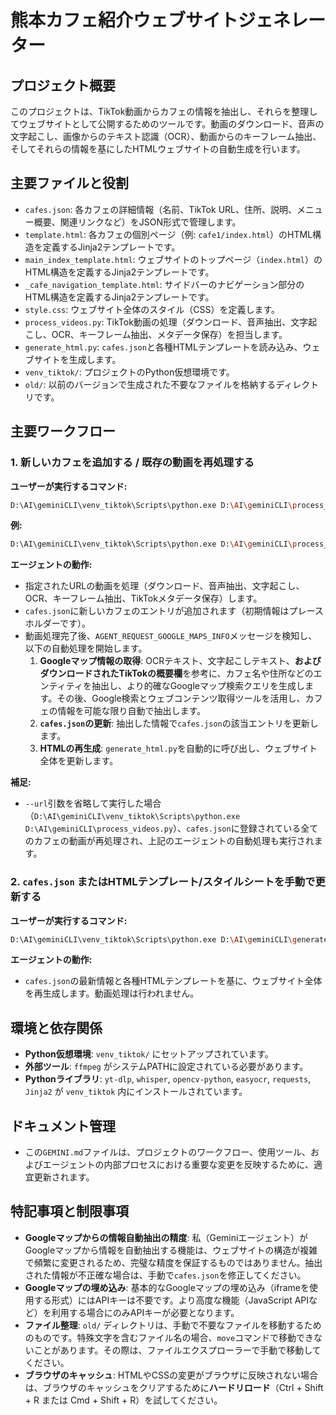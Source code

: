 # 熊本カフェ紹介ウェブサイトジェネレーター

## プロジェクト概要
このプロジェクトは、TikTok動画からカフェの情報を抽出し、それらを整理してウェブサイトとして公開するためのツールです。動画のダウンロード、音声の文字起こし、画像からのテキスト認識（OCR）、動画からのキーフレーム抽出、そしてそれらの情報を基にしたHTMLウェブサイトの自動生成を行います。

## 主要ファイルと役割
- `cafes.json`: 各カフェの詳細情報（名前、TikTok URL、住所、説明、メニュー概要、関連リンクなど）をJSON形式で管理します。
- `template.html`: 各カフェの個別ページ（例: `cafe1/index.html`）のHTML構造を定義するJinja2テンプレートです。
- `main_index_template.html`: ウェブサイトのトップページ（`index.html`）のHTML構造を定義するJinja2テンプレートです。
- `_cafe_navigation_template.html`: サイドバーのナビゲーション部分のHTML構造を定義するJinja2テンプレートです。
- `style.css`: ウェブサイト全体のスタイル（CSS）を定義します。
- `process_videos.py`: TikTok動画の処理（ダウンロード、音声抽出、文字起こし、OCR、キーフレーム抽出、メタデータ保存）を担当します。
- `generate_html.py`: `cafes.json`と各種HTMLテンプレートを読み込み、ウェブサイトを生成します。
- `venv_tiktok/`: プロジェクトのPython仮想環境です。
- `old/`: 以前のバージョンで生成された不要なファイルを格納するディレクトリです。

## 主要ワークフロー

### 1. 新しいカフェを追加する / 既存の動画を再処理する

**ユーザーが実行するコマンド:**
```bash
D:\AI\geminiCLI\venv_tiktok\Scripts\python.exe D:\AI\geminiCLI\process_videos.py --url <TikTokのURL>
```
**例:**
```bash
D:\AI\geminiCLI\venv_tiktok\Scripts\python.exe D:\AI\geminiCLI\process_videos.py --url https://vt.tiktok.com/ZSBedhYM6/
```

**エージェントの動作:**
- 指定されたURLの動画を処理（ダウンロード、音声抽出、文字起こし、OCR、キーフレーム抽出、TikTokメタデータ保存）します。
- `cafes.json`に新しいカフェのエントリが追加されます（初期情報はプレースホルダーです）。
- 動画処理完了後、`AGENT_REQUEST_GOOGLE_MAPS_INFO`メッセージを検知し、以下の自動処理を開始します。
    1.  **Googleマップ情報の取得**: OCRテキスト、文字起こしテキスト、**およびダウンロードされたTikTokの概要欄**を参考に、カフェ名や住所などのエンティティを抽出し、より的確なGoogleマップ検索クエリを生成します。その後、Google検索とウェブコンテンツ取得ツールを活用し、カフェの情報を可能な限り自動で抽出します。
    2.  **`cafes.json`の更新**: 抽出した情報で`cafes.json`の該当エントリを更新します。
    3.  **HTMLの再生成**: `generate_html.py`を自動的に呼び出し、ウェブサイト全体を更新します。

**補足:**
- `--url`引数を省略して実行した場合（`D:\AI\geminiCLI\venv_tiktok\Scripts\python.exe D:\AI\geminiCLI\process_videos.py`）、`cafes.json`に登録されている全てのカフェの動画が再処理され、上記のエージェントの自動処理も実行されます。

### 2. `cafes.json` またはHTMLテンプレート/スタイルシートを手動で更新する

**ユーザーが実行するコマンド:**
```bash
D:\AI\geminiCLI\venv_tiktok\Scripts\python.exe D:\AI\geminiCLI\generate_html.py
```
**エージェントの動作:**
- `cafes.json`の最新情報と各種HTMLテンプレートを基に、ウェブサイト全体を再生成します。動画処理は行われません。

## 環境と依存関係
- **Python仮想環境**: `venv_tiktok/` にセットアップされています。
- **外部ツール**: `ffmpeg` がシステムPATHに設定されている必要があります。
- **Pythonライブラリ**: `yt-dlp`, `whisper`, `opencv-python`, `easyocr`, `requests`, `Jinja2` が `venv_tiktok` 内にインストールされています。

## ドキュメント管理
- この`GEMINI.md`ファイルは、プロジェクトのワークフロー、使用ツール、およびエージェントの内部プロセスにおける重要な変更を反映するために、適宜更新されます。

## 特記事項と制限事項
- **Googleマップからの情報自動抽出の精度**: 私（Geminiエージェント）がGoogleマップから情報を自動抽出する機能は、ウェブサイトの構造が複雑で頻繁に変更されるため、完璧な精度を保証するものではありません。抽出された情報が不正確な場合は、手動で`cafes.json`を修正してください。
- **Googleマップの埋め込み**: 基本的なGoogleマップの埋め込み（iframeを使用する形式）にはAPIキーは不要です。より高度な機能（JavaScript APIなど）を利用する場合にのみAPIキーが必要となります。
- **ファイル整理**: `old/` ディレクトリは、手動で不要なファイルを移動するためのものです。特殊文字を含むファイル名の場合、`move`コマンドで移動できないことがあります。その際は、ファイルエクスプローラーで手動で移動してください。
- **ブラウザのキャッシュ**: HTMLやCSSの変更がブラウザに反映されない場合は、ブラウザのキャッシュをクリアするために**ハードリロード**（Ctrl + Shift + R または Cmd + Shift + R）を試してください。
